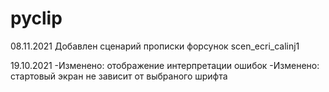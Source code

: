 # pyclip
08.11.2021
Добавлен сценарий прописки форсунок scen_ecri_calinj1

19.10.2021
-Изменено: отображение интерпретации ошибок
-Изменено: стартовый экран не зависит от выбраного шрифта
